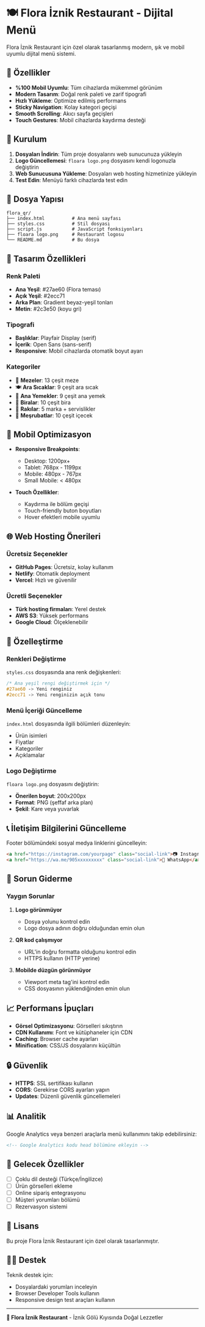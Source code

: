 # 🍽️ Flora İznik Restaurant - Dijital Menü

Flora İznik Restaurant için özel olarak tasarlanmış modern, şık ve mobil uyumlu dijital menü sistemi.

## 📱 Özellikler

- **%100 Mobil Uyumlu**: Tüm cihazlarda mükemmel görünüm
- **Modern Tasarım**: Doğal renk paleti ve zarif tipografi
- **Hızlı Yükleme**: Optimize edilmiş performans
- **Sticky Navigation**: Kolay kategori geçişi
- **Smooth Scrolling**: Akıcı sayfa geçişleri
- **Touch Gestures**: Mobil cihazlarda kaydırma desteği

## 🚀 Kurulum

1. **Dosyaları İndirin**: Tüm proje dosyalarını web sunucunuza yükleyin
2. **Logo Güncellemesi**: `floara logo.png` dosyasını kendi logonuzla değiştirin
3. **Web Sunucusuna Yükleme**: Dosyaları web hosting hizmetinize yükleyin
4. **Test Edin**: Menüyü farklı cihazlarda test edin

## 📁 Dosya Yapısı

```
flora_qr/
├── index.html          # Ana menü sayfası
├── styles.css          # Stil dosyası
├── script.js           # JavaScript fonksiyonları
├── floara logo.png     # Restaurant logosu
└── README.md           # Bu dosya
```

## 🎨 Tasarım Özellikleri

### Renk Paleti
- **Ana Yeşil**: #27ae60 (Flora teması)
- **Açık Yeşil**: #2ecc71
- **Arka Plan**: Gradient beyaz-yeşil tonları
- **Metin**: #2c3e50 (koyu gri)

### Tipografi
- **Başlıklar**: Playfair Display (serif)
- **İçerik**: Open Sans (sans-serif)
- **Responsive**: Mobil cihazlarda otomatik boyut ayarı

### Kategoriler
- 🥗 **Mezeler**: 13 çeşit meze
- 🍽️ **Ara Sıcaklar**: 9 çeşit ara sıcak
- 🍖 **Ana Yemekler**: 9 çeşit ana yemek
- 🍻 **Biralar**: 10 çeşit bira
- 🥃 **Rakılar**: 5 marka + servislikler
- 🥤 **Meşrubatlar**: 10 çeşit içecek


## 📱 Mobil Optimizasyon

- **Responsive Breakpoints**:
  - Desktop: 1200px+
  - Tablet: 768px - 1199px
  - Mobile: 480px - 767px
  - Small Mobile: < 480px

- **Touch Özellikler**:
  - Kaydırma ile bölüm geçişi
  - Touch-friendly buton boyutları
  - Hover efektleri mobile uyumlu

## 🌐 Web Hosting Önerileri

### Ücretsiz Seçenekler
- **GitHub Pages**: Ücretsiz, kolay kullanım
- **Netlify**: Otomatik deployment
- **Vercel**: Hızlı ve güvenilir

### Ücretli Seçenekler
- **Türk hosting firmaları**: Yerel destek
- **AWS S3**: Yüksek performans
- **Google Cloud**: Ölçeklenebilir

## 🔧 Özelleştirme

### Renkleri Değiştirme
`styles.css` dosyasında ana renk değişkenleri:
```css
/* Ana yeşil rengi değiştirmek için */
#27ae60 -> Yeni renginiz
#2ecc71 -> Yeni renginizin açık tonu
```

### Menü İçeriği Güncelleme
`index.html` dosyasında ilgili bölümleri düzenleyin:
- Ürün isimleri
- Fiyatlar
- Kategoriler
- Açıklamalar

### Logo Değiştirme
`floara logo.png` dosyasını değiştirin:
- **Önerilen boyut**: 200x200px
- **Format**: PNG (şeffaf arka plan)
- **Şekil**: Kare veya yuvarlak

## 📞 İletişim Bilgilerini Güncelleme

Footer bölümündeki sosyal medya linklerini güncelleyin:
```html
<a href="https://instagram.com/yourpage" class="social-link">📷 Instagram</a>
<a href="https://wa.me/905xxxxxxxxx" class="social-link">💬 WhatsApp</a>
```

## 🐛 Sorun Giderme

### Yaygın Sorunlar

1. **Logo görünmüyor**
   - Dosya yolunu kontrol edin
   - Logo dosya adının doğru olduğundan emin olun

2. **QR kod çalışmıyor**
   - URL'in doğru formatta olduğunu kontrol edin
   - HTTPS kullanın (HTTP yerine)

3. **Mobilde düzgün görünmüyor**
   - Viewport meta tag'ini kontrol edin
   - CSS dosyasının yüklendiğinden emin olun

## 📈 Performans İpuçları

- **Görsel Optimizasyonu**: Görselleri sıkıştırın
- **CDN Kullanımı**: Font ve kütüphaneler için CDN
- **Caching**: Browser cache ayarları
- **Minification**: CSS/JS dosyalarını küçültün

## 🔒 Güvenlik

- **HTTPS**: SSL sertifikası kullanın
- **CORS**: Gerekirse CORS ayarları yapın
- **Updates**: Düzenli güvenlik güncellemeleri

## 📊 Analitik

Google Analytics veya benzeri araçlarla menü kullanımını takip edebilirsiniz:
```html
<!-- Google Analytics kodu head bölümüne ekleyin -->
```

## 🎯 Gelecek Özellikler

- [ ] Çoklu dil desteği (Türkçe/İngilizce)
- [ ] Ürün görselleri ekleme
- [ ] Online sipariş entegrasyonu
- [ ] Müşteri yorumları bölümü
- [ ] Rezervasyon sistemi

## 📝 Lisans

Bu proje Flora İznik Restaurant için özel olarak tasarlanmıştır.

## 👨‍💻 Destek

Teknik destek için:
- Dosyalardaki yorumları inceleyin
- Browser Developer Tools kullanın
- Responsive design test araçları kullanın

---

**🌿 Flora İznik Restaurant** - İznik Gölü Kıyısında Doğal Lezzetler
